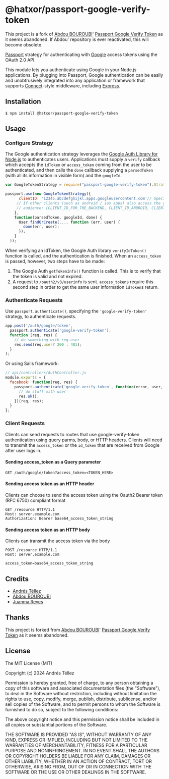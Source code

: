 # @hatxor/passport-google-verify-token

This project is a fork of [Abdou BOUROUBI](https://github.com/abouroubi)' [Passport Google Verify Token](https://github.com/abouroubi/passport-google-verify-token) as it seems abandoned. If Abdou' repository is ever reactivated, this will become obsolete.

[Passport](http://passportjs.org/) strategy for authenticating with [Google](http://www.google.com/)
access tokens using the OAuth 2.0 API.

This module lets you authenticate using Google in your Node.js applications.
By plugging into Passport, Google authentication can be easily and
unobtrusively integrated into any application or framework that supports
[Connect](http://www.senchalabs.org/connect/)-style middleware, including
[Express](http://expressjs.com/).

## Installation

    $ npm install @hatxor/passport-google-verify-token

## Usage

### Configure Strategy

The Google authentication strategy leverages the [Google Auth Library for Node.js](https://github.com/googleapis/google-auth-library-nodejs) to authenticates users. 
Applications must supply a `verify` callback which accepts the `idToken` or `access_token`
coming from the user to be authenticated, and then calls the `done` callback
supplying a `parsedToken` (with all its information in visible form) and the
`googleId`.

```js
var GoogleTokenStrategy = require("passport-google-verify-token").Strategy;

passport.use(new GoogleTokenStrategy({
      clientID: '12345.abcdefghijkl.apps.googleusercontent.com'// Specify the CLIENT_ID of the backend
     // If other clients (such as android / ios apps) also access the google api:
     // audience: [CLIENT_ID_FOR_THE_BACKEND, CLIENT_ID_ANDROID, CLIENT_ID_IOS, CLIENT_ID_SPA]
    },
    function(parsedToken, googleId, done) {
      User.findOrCreate(..., function (err, user) {
        done(err, user);
      });
    }
  ));
```
When verifying an idToken, the Google Auth library `verifyIdToken()` function is called, and the authentication is finished. When an `access_token` is passed, however, two steps have to be made:
1. The Google Auth `getTokenInfo()` function is called. This is to verify that the token is valid and not expired.
2. A request to `/oauth2/v3/userinfo` is sent. `access_token`s require this second step in order to get the same user information `idToken`s return. 

### Authenticate Requests

Use `passport.authenticate()`, specifying the `'google-verify-token'` strategy, to authenticate requests.

```js
app.post('/auth/google/token',
  passport.authenticate('google-verify-token'),
  function (req, res) {
    // do something with req.user
    res.send(req.user? 200 : 401);
  }
);
```

Or using Sails framework:

```javascript
// api/controllers/AuthController.js
module.exports = {
  facebook: function(req, res) {
    passport.authenticate('google-verify-token', function(error, user, info) {
      // do stuff with user
      res.ok();
    })(req, res);
  }
};
```

### Client Requests

Clients can send requests to routes that use google-verify-token authentication using query parms, body, or HTTP headers. Clients will need to transmit the `access_token` or the `id_token` that are received from Google after user logs in.

#### Sending access_token as a Query parameter

```
GET /auth/google/token?access_token=<TOKEN_HERE>
```

#### Sending access token as an HTTP header

Clients can choose to send the access token using the Oauth2 Bearer token (RFC 6750) compliant format

```
GET /resource HTTP/1.1
Host: server.example.com
Authorization: Bearer base64_access_token_string
```


#### Sending access token as an HTTP body

Clients can transmit the access token via the body

```
POST /resource HTTP/1.1
Host: server.example.com

access_token=base64_access_token_string
```
  

## Credits

  - [Andrés Téllez](https://github.com/hatxor)
  - [Abdou BOUROUBI](https://github.com/abouroubi)
  - [Juanma Reyes](https://github.com/jmreyes)

## Thanks

This project is forked from [Abdou BOUROUBI](https://github.com/abouroubi)' [Passport Google Verify Token](https://github.com/abouroubi/passport-google-verify-token) as it seems abandoned.

## License

The MIT License (MIT)

Copyright (c) 2024 Andrés Téllez

Permission is hereby granted, free of charge, to any person obtaining a copy
of this software and associated documentation files (the "Software"), to deal
in the Software without restriction, including without limitation the rights
to use, copy, modify, merge, publish, distribute, sublicense, and/or sell
copies of the Software, and to permit persons to whom the Software is
furnished to do so, subject to the following conditions:

The above copyright notice and this permission notice shall be included in all
copies or substantial portions of the Software.

THE SOFTWARE IS PROVIDED "AS IS", WITHOUT WARRANTY OF ANY KIND, EXPRESS OR
IMPLIED, INCLUDING BUT NOT LIMITED TO THE WARRANTIES OF MERCHANTABILITY,
FITNESS FOR A PARTICULAR PURPOSE AND NONINFRINGEMENT. IN NO EVENT SHALL THE
AUTHORS OR COPYRIGHT HOLDERS BE LIABLE FOR ANY CLAIM, DAMAGES OR OTHER
LIABILITY, WHETHER IN AN ACTION OF CONTRACT, TORT OR OTHERWISE, ARISING FROM,
OUT OF OR IN CONNECTION WITH THE SOFTWARE OR THE USE OR OTHER DEALINGS IN THE
SOFTWARE.
